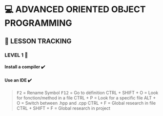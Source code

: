 # :computer: ADVANCED ORIENTED OBJECT PROGRAMMING

## :memo: LESSON TRACKING

### LEVEL 1 :pill:

#### Install a compiler :heavy_check_mark:

#### Use an IDE :heavy_check_mark:
>   <kbd>F2</kbd>  =   Rename Symbol
>   <kbd>F12</kbd> =   Go to définition
>   <kdb>CTRL + SHIFT + O</kdb>    =   Look for fonction/method in a file
>   <kdb>CTRL + P</kdb>    =   Look for a specific file
>   <qdb>ALT + O</kdb>     =    Switch between .hpp and .cpp 
>   <kdb>CTRL + F</kdb>   =   Global research in file
>   <kdb>CTRL + SHIFT + F</kdb>   =   Global research in project